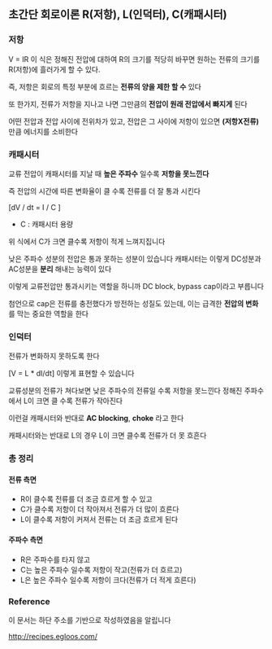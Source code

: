 ## 초간단 회로이론 R(저항), L(인덕터), C(캐패시터)

### 저항
V = IR
이 식은 정해진 전압에 대하여 R의 크기를 적당히 바꾸면  원하는 전류의 크기를 R(저항)에 흘러가게 할 수 있다.

즉, 저항은 회로의 특정 부분에 흐르는 **전류의 양을 제한 할 수** 있다

또 한가지, 전류가 저항을 지나고 나면 그만큼의 **전압이 원래 전압에서 빠지게** 된다

어떤 전압과 전압 사이에 전위차가 있고, 전압은 그 사이에 저항이 있으면 **(저항X전류)** 만큼 에너지를 소비한다

### 캐패시터

교류 전압이 캐패시터를 지날 때 **높은 주파수** 일수록 **저항을 못느낀다**

즉 전압의 시간에 따른 변화율이 클 수록 전류를 더 잘 통과 시킨다

\[dV / dt = I / C \]
* C : 캐패시터 용량

위 식에서 C가 크면 클수록 저항이 적게 느껴지집니다

낮은 주파수 성분의 전압은 통과 못하는 성분이 있습니다
캐패시터는 이렇게 DC성분과 AC성분을 **분리** 해내는 능력이 있다

이렇게 교류전압만 통과시키는 역할을 하니까 DC block, bypass cap이라고 부릅니다

첨언으로 cap은 전류를 충전했다가 방전하는 성질도 있는데, 이는 급격한 **전압의 변화** 를 막는 중요한 역할을 한다

### 인덕터

전류가 변화하지 못하도록 한다

\[V = L * dI/dt\]
이렇게 표현할 수 있습니다

교류성분의 전류가 쳐다보면 낮은 주파수의 전류일 수록 저항을 못느낀다
정해진 주파수에서 L이 크면 클 수록 전류가 작아진다

이런걸 캐패시터와 반대로 **AC blocking**, **choke** 라고 한다

캐패시터와는 반대로 L의 경우 L이 크면 클수록 전류가 더 못 흐흔다

### 총 정리

#### 전류 측면
* R이 클수록 전류를 더 조금 흐르게 할 수 있고
* C가 클수록 저항이 더 작아져서 전류가 더 많이 흐른다
* L이 클수록 저항이 커져서 전류는 더 조금 흐르게 된다

#### 주파수 측면
* R은 주파수를 타지 않고
* C는 높은 주파수 일수록 저항이 작고(전류가 더 흐르고)
* L은 높은 주파수 일수록 저항이 크다(전류가 더 적게 흐른다)

### Reference
 이 문서는 하단 주소를 기반으로 작성하였음을 알립니다

 <http://recipes.egloos.com/>
